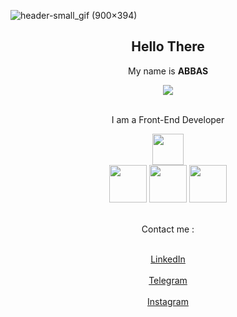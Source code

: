 ![header-small_gif (900×394)](https://github.com/abbasbayat0/abbasbayat0/assets/120355368/e708bd4a-852f-469a-823a-b735d7133652)
<h2 align= "center">Hello There</h2>
<p align= "center">My name is <strong>ABBAS</strong></p>
<div align="center">
  <img align="center" src="https://github.com/abbasbayat0/abbasbayat0/assets/120355368/338bc593-42e5-4c5e-b296-3b6b3e52c77c">
</div>
<br>
<p align= "center">I am a Front-End Developer</p>
<div align= "center">
<img src="https://github.com/abbasbayat0/abbasbayat0/assets/120355368/aae14b76-46a0-4190-bc0e-8e9910c071c5" style = "width: 50px">
</div>
<div align= "center">
  <img src="https://github.com/abbasbayat0/abbasbayat0/assets/120355368/0a1fb3e3-863d-4c4a-abae-0ec81065e7ce" style="width:60px">
  <img src="https://github.com/abbasbayat0/abbasbayat0/assets/120355368/6a42a0f7-41c5-49d7-8fbb-4dbf42b9ec71" style="width:60px">
  <img src="https://github.com/abbasbayat0/abbasbayat0/assets/120355368/aa4b50f8-b128-4dd5-8d3d-046f38a76c37" style="width:60px">
</div>
<br>
<p align= "center">Contact me :</p>
<div align= "center">
  <br>
  <a href="https://www.linkedin.com/in/abbasbayat" target="_blank">
    LinkedIn
  </a>
  <br>
  <br>
  <a href="https://t.me/abbasbayat" target="_blank">
    Telegram
  </a>
  <br>
  <br>
  <a href="https://www.instagram.com/abbasbayat0" target="_blank">
    Instagram
  </a>
</div>

